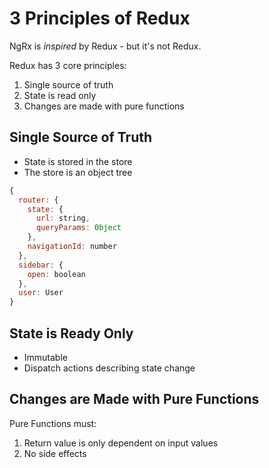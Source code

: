# 3 Principles of Redux

NgRx is *inspired* by Redux - but it's not Redux.

Redux has 3 core principles:

1. Single source of truth
2. State is read only
3. Changes are made with pure functions

## Single Source of Truth

* State is stored in the store
* The store is an object tree

```javascript
{
  router: {
    state: {
      url: string,
      queryParams: Object
    },
    navigationId: number
  },
  sidebar: {
    open: boolean
  },
  user: User
}
```

## State is Ready Only

* Immutable
* Dispatch actions describing state change

## Changes are Made with Pure Functions

Pure Functions must:

1. Return value is only dependent on input values
2. No side effects